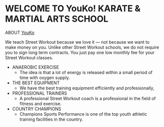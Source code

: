 # WELCOME TO YouKo! KARATE & MARTIAL ARTS SCHOOL

ABOUT [YouKo](https://github.com/facebook/create-react-app)

We teach Street Workout because we love it — not because we want to make money on you. Unlike other Street Workout schools, we do not require you to sign long term contracts. You just pay one low monthly fee for your Street Workout classes. 

* ANAEROBIC EXERCISE
    * The idea is that a lot of energy is released within a small period of time with oxygen supply.
* THE BEST EQUIPMENT
    * We have the best training equipment efficiently and professionally,
* PROFESSIONAL TRAINERS
    * A professional Street Workout coach is a professional in the field of fitness and exercise.
* COUNTRY CHAMPIONS
    * Champions Sports Performance is one of the top youth athletic training facilities in the country.

